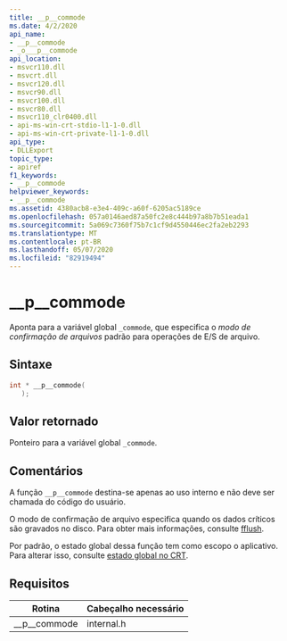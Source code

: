 ```yaml
---
title: __p__commode
ms.date: 4/2/2020
api_name:
- __p__commode
- _o___p__commode
api_location:
- msvcr110.dll
- msvcrt.dll
- msvcr120.dll
- msvcr90.dll
- msvcr100.dll
- msvcr80.dll
- msvcr110_clr0400.dll
- api-ms-win-crt-stdio-l1-1-0.dll
- api-ms-win-crt-private-l1-1-0.dll
api_type:
- DLLExport
topic_type:
- apiref
f1_keywords:
- __p__commode
helpviewer_keywords:
- __p__commode
ms.assetid: 4380acb8-e3e4-409c-a60f-6205ac5189ce
ms.openlocfilehash: 057a0146aed87a50fc2e8c444b97a8b7b51eada1
ms.sourcegitcommit: 5a069c7360f75b7c1cf9d4550446ec2fa2eb2293
ms.translationtype: MT
ms.contentlocale: pt-BR
ms.lasthandoff: 05/07/2020
ms.locfileid: "82919494"
---
```

# <a name="__p__commode"></a>__p__commode

Aponta para a variável global `_commode`, que especifica o *modo de confirmação de arquivos* padrão para operações de E/S de arquivo.

## <a name="syntax"></a>Sintaxe

```cpp
int * __p__commode(
   );
```

## <a name="return-value"></a>Valor retornado

Ponteiro para a variável global `_commode`.

## <a name="remarks"></a>Comentários

A função `__p__commode` destina-se apenas ao uso interno e não deve ser chamada do código do usuário.

O modo de confirmação de arquivo especifica quando os dados críticos são gravados no disco. Para obter mais informações, consulte [fflush](../c-runtime-library/reference/fflush.md).

Por padrão, o estado global dessa função tem como escopo o aplicativo. Para alterar isso, consulte [estado global no CRT](global-state.md).

## <a name="requirements"></a>Requisitos

|Rotina|Cabeçalho necessário|
|-------------|---------------------|
|__p\__commode|internal.h|
